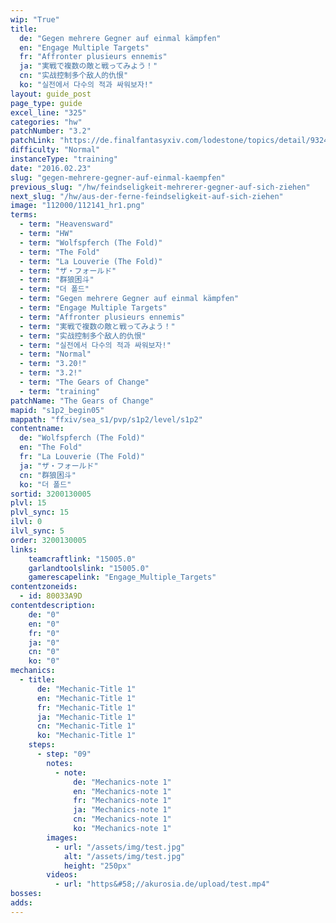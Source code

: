 ```yaml
---
wip: "True"
title:
  de: "Gegen mehrere Gegner auf einmal kämpfen"
  en: "Engage Multiple Targets"
  fr: "Affronter plusieurs ennemis"
  ja: "実戦で複数の敵と戦ってみよう！"
  cn: "实战控制多个敌人的仇恨"
  ko: "실전에서 다수의 적과 싸워보자!"
layout: guide_post
page_type: guide
excel_line: "325"
categories: "hw"
patchNumber: "3.2"
patchLink: "https://de.finalfantasyxiv.com/lodestone/topics/detail/93245d34c33358787d1ff90333c4435c65ac6ee5"
difficulty: "Normal"
instanceType: "training"
date: "2016.02.23"
slug: "gegen-mehrere-gegner-auf-einmal-kaempfen"
previous_slug: "/hw/feindseligkeit-mehrerer-gegner-auf-sich-ziehen"
next_slug: "/hw/aus-der-ferne-feindseligkeit-auf-sich-ziehen"
image: "112000/112141_hr1.png"
terms:
  - term: "Heavensward"
  - term: "HW"
  - term: "Wolfspferch (The Fold)"
  - term: "The Fold"
  - term: "La Louverie (The Fold)"
  - term: "ザ・フォールド"
  - term: "群狼困斗"
  - term: "더 폴드"
  - term: "Gegen mehrere Gegner auf einmal kämpfen"
  - term: "Engage Multiple Targets"
  - term: "Affronter plusieurs ennemis"
  - term: "実戦で複数の敵と戦ってみよう！"
  - term: "实战控制多个敌人的仇恨"
  - term: "실전에서 다수의 적과 싸워보자!"
  - term: "Normal"
  - term: "3.20!"
  - term: "3.2!"
  - term: "The Gears of Change"
  - term: "training"
patchName: "The Gears of Change"
mapid: "s1p2_begin05"
mappath: "ffxiv/sea_s1/pvp/s1p2/level/s1p2"
contentname:
  de: "Wolfspferch (The Fold)"
  en: "The Fold"
  fr: "La Louverie (The Fold)"
  ja: "ザ・フォールド"
  cn: "群狼困斗"
  ko: "더 폴드"
sortid: 3200130005
plvl: 15
plvl_sync: 15
ilvl: 0
ilvl_sync: 5
order: 3200130005
links:
    teamcraftlink: "15005.0"
    garlandtoolslink: "15005.0"
    gamerescapelink: "Engage_Multiple_Targets"
contentzoneids:
  - id: 80033A9D
contentdescription:
    de: "0"
    en: "0"
    fr: "0"
    ja: "0"
    cn: "0"
    ko: "0"
mechanics:
  - title:
      de: "Mechanic-Title 1"
      en: "Mechanic-Title 1"
      fr: "Mechanic-Title 1"
      ja: "Mechanic-Title 1"
      cn: "Mechanic-Title 1"
      ko: "Mechanic-Title 1"
    steps:
      - step: "09"
        notes:
          - note:
              de: "Mechanics-note 1"
              en: "Mechanics-note 1"
              fr: "Mechanics-note 1"
              ja: "Mechanics-note 1"
              cn: "Mechanics-note 1"
              ko: "Mechanics-note 1"
        images:
          - url: "/assets/img/test.jpg"
            alt: "/assets/img/test.jpg"
            height: "250px"
        videos:
          - url: "https&#58;//akurosia.de/upload/test.mp4"
bosses:
adds:
---
```

